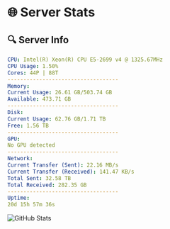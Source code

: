 # 🌐 Server Stats
## 🔍 Server Info
```yaml
CPU: Intel(R) Xeon(R) CPU E5-2699 v4 @ 1325.67MHz
CPU Usage: 1.50%
Cores: 44P | 88T
-----------------------------------
Memory:
Current Usage: 26.61 GB/503.74 GB
Available: 473.71 GB
-----------------------------------
Disk:
Current Usage: 62.76 GB/1.71 TB
Free: 1.56 TB
-----------------------------------
GPU:
No GPU detected
-----------------------------------
Network:
Current Transfer (Sent): 22.16 MB/s
Current Transfer (Received): 141.47 KB/s
Total Sent: 32.58 TB
Total Received: 282.35 GB
-----------------------------------
Uptime:
20d 15h 57m 36s
```
![GitHub Stats](https://img.shields.io/badge/Updated-2025-03-28_13:20:25-blue)